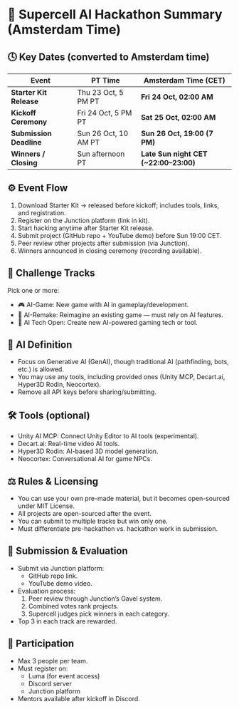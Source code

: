 
# 🧠 Supercell AI Hackathon Summary (Amsterdam Time)


## 🕓 Key Dates (converted to Amsterdam time)
| Event                   | PT Time              | Amsterdam Time (CET)                  |
| ----------------------- | -------------------- | ------------------------------------- |
| **Starter Kit Release** | Thu 23 Oct, 5 PM PT  | **Fri 24 Oct, 02:00 AM**              |
| **Kickoff Ceremony**    | Fri 24 Oct, 5 PM PT  | **Sat 25 Oct, 02:00 AM**              |
| **Submission Deadline** | Sun 26 Oct, 10 AM PT | **Sun 26 Oct, 19:00 (7 PM)**          |
| **Winners / Closing**   | Sun afternoon PT     | **Late Sun night CET (~22:00–23:00)** |


## ⚙️ Event Flow
1. Download Starter Kit → released before kickoff; includes tools, links, and registration.
2. Register on the Junction platform (link in kit).
3. Start hacking anytime after Starter Kit release.
4. Submit project (GitHub repo + YouTube demo) before Sun 19:00 CET.
5. Peer review other projects after submission (via Junction).
6. Winners announced in closing ceremony (recording available).


## 🧩 Challenge Tracks
Pick one or more:
- 🎮 AI-Game: New game with AI in gameplay/development.
- 🧠 AI-Remake: Reimagine an existing game — must rely on AI features.
- 🚀 AI Tech Open: Create new AI-powered gaming tech or tool.


## 🤖 AI Definition
- Focus on Generative AI (GenAI), though traditional AI (pathfinding, bots, etc.) is allowed.
- You may use any tools, including provided ones (Unity MCP, Decart.ai, Hyper3D Rodin, Neocortex).
- Remove all API keys before sharing/submitting.


## 🛠️ Tools (optional)
- Unity AI MCP: Connect Unity Editor to AI tools (experimental).
- Decart.ai: Real-time video AI tools.
- Hyper3D Rodin: AI-based 3D model generation.
- Neocortex: Conversational AI for game NPCs.


## ⚖️ Rules & Licensing
- You can use your own pre-made material, but it becomes open-sourced under MIT License.
- All projects are open-sourced after the event.
- You can submit to multiple tracks but win only one.
- Must differentiate pre-hackathon vs. hackathon work in submission.


## 🧾 Submission & Evaluation
- Submit via Junction platform:
    - GitHub repo link.
    - YouTube demo video.
- Evaluation process:
    1. Peer review through Junction’s Gavel system.
    2. Combined votes rank projects.
    3. Supercell judges pick winners in each category.
- Top 3 in each track are rewarded.


## 🧍 Participation
- Max 3 people per team.
- Must register on:
    - Luma (for event access)
    - Discord server
    - Junction platform
- Mentors available after kickoff in Discord.